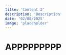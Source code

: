 ```yaml
---
title: 'Content 2'
description: 'Description'
date: '02/08/2025'
image: 'placeholder'
---
```


#  APPPPPPPPP
